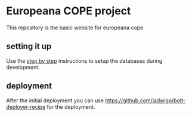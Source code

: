 # Europeana COPE project

This repository is the basic website for europeana cope.

## setting it up

Use the <a href="https://gitlab.com/twokings/289_europeana_cope/blob/master/tools/migration/step-by-step.md">step by step</a> instructions to setup the databases during development.

## deployment

After the initial deployment you can use https://github.com/jadwigo/bolt-deployer-recipe for the deployment.

